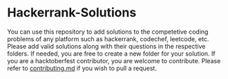 # Hackerrank-Solutions
You can use this repository to add solutions to the competetive coding problems of any platform such as hackerrank, codechef, leetcode, etc. Please add valid solutions along with their questions in the respective folders. If needed, you are free to create a new folder for your solution. 
If you are a hacktoberfest contributor, you are welcome to contribute.
Please refer to [contributing.md](https://github.com/JapmannKaur/Hackerrank-Solutions/blob/main/Contributing.md) if you wish to pull a request.
